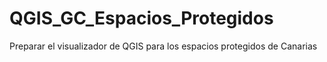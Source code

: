 # QGIS_GC_Espacios_Protegidos
Preparar el visualizador de QGIS para los espacios protegidos de Canarias
